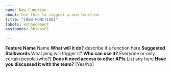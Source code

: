 ```yaml
---
name: New Function
about: Use this to suggest a new function
title: "[NEW FUNCTION]"
labels: enhancement
assignees: RhinosF1

---
```


**Feature Name**
Name
**What will it do?**
describe it's function here
**Suggested Stalkwords**
What ping will trigger it?
**Who can use it?**
Everyone or only certain people (who?)
**Does it need access to other APIs**
List any here
**Have you discussed it with the team?**
[Yes/No]
